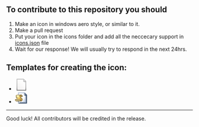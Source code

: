 ## To contribute to this repository you should 
1. Make an icon in windows aero style, or similar to it.
2. Make a pull request
3. Put your icon in the icons folder and add all the neccecary support in [icons.json](https://github.com/o-dka/vsclassic-icon-theme/blob/main/icons.json) file
4. Wait for our response! We will usually try to respond in the next 24hrs.
## Templates for creating the icon:
  - ![file_template](/icons/file.png) 
  - ![file_color](/icons/javascript.png)
 
 ---------------------
 Good luck! All contributors will be credited in the release.
